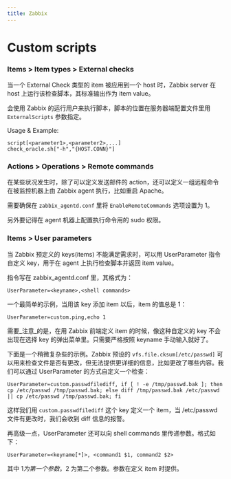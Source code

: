 ```yaml
---
title: Zabbix
---
```


Custom scripts
==============

### Items > Item types > External checks

当一个 External Check 类型的 item 被应用到一个 host 时，Zabbix server 在 host 上运行该检查脚本，其标准输出作为 item value。

会使用 Zabbix 的运行用户来执行脚本，脚本的位置在服务器端配置文件里用 `ExternalScripts` 参数指定。

Usage & Example:

	script[<parameter1>,<parameter2>,...]
	check_oracle.sh["-h","{HOST.CONN}"]


### Actions > Operations > Remote commands

在某些状况发生时，除了可以定义发送邮件的 action，还可以定义一组远程命令在被监控机器上由 Zabbix agent 执行，比如重启 Apache。

需要确保在 `zabbix_agentd.conf` 里将 `EnableRemoteCommands` 选项设置为 1。

另外要记得在 agent 机器上配置执行命令用的 sudo 权限。

### Items > User parameters

当 Zabbix 预定义的 keys(items) 不能满足需求时，可以用 UserParameter 指令自定义 key，用于在 agent 上执行检查脚本并返回 item value。

指令写在 zabbix_agentd.conf 里，其格式为：

	UserParameter=<keyname>,<shell commands>

一个最简单的示例，当用该 key 添加 item 以后，item 的值总是 1：

	UserParameter=custom.ping,echo 1

需要_注意_的是，在用 Zabbix 前端定义 item 的时候，像这种自定义的 key 不会出现在选择 key 的弹出菜单里。只需要严格按照 keyname 手动输入就好了。

下面是一个稍微复杂些的示例。Zabbix 预设的 `vfs.file.cksum[/etc/passwd]` 可以用来检查文件是否有更改，但无法提供更详细的信息，比如更改了哪些内容。我们可以通过 UserParameter 的方式自定义一个检查：

	UserParameter=custom.passwdfilediff, if [ ! -e /tmp/passwd.bak ]; then cp /etc/passwd /tmp/passwd.bak; else diff /tmp/passwd.bak /etc/passwd || cp /etc/passwd /tmp/passwd.bak; fi

这样我们用 `custom.passwdfilediff` 这个 key 定义一个 item，当 /etc/passwd 文件有更改时，我们会收到 diff 信息的报警。

再高级一点，UserParameter 还可以向 shell commands 里传递参数。格式如下：

	UserParameter=<keyname[*]>, <command1 $1, command2 $2>

其中 $1 为第一个参数，$2 为第二个参数。参数在定义 item 时提供。
